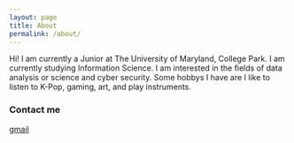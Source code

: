 ```yaml
---
layout: page
title: About
permalink: /about/
---
```


Hi! I am currently a Junior at The University of Maryland, College Park. I am currently studying Information Science. I am interested in the fields of data analysis or science and cyber security. Some hobbys I have are I like to listen to K-Pop, gaming, art, and play instruments. 

### Contact me

[gmail](mailto:danielf.gurwah@gmail.com)
